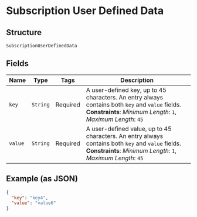 
# Subscription User Defined Data

## Structure

`SubscriptionUserDefinedData`

## Fields

| Name | Type | Tags | Description |
|  --- | --- | --- | --- |
| `key` | `String` | Required | A user-defined key, up to 45 characters. An entry always contains both `key` and `value` fields.<br>**Constraints**: *Minimum Length*: `1`, *Maximum Length*: `45` |
| `value` | `String` | Required | A user-defined value, up to 45 characters. An entry always contains both `key` and `value` fields.<br>**Constraints**: *Minimum Length*: `1`, *Maximum Length*: `45` |

## Example (as JSON)

```json
{
  "key": "key4",
  "value": "value6"
}
```

